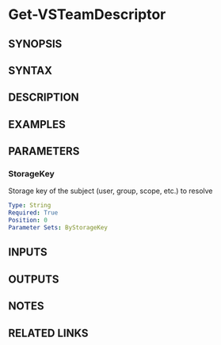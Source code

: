 <!-- #include "./common/header.md" -->

# Get-VSTeamDescriptor

## SYNOPSIS

<!-- #include "./synopsis/Get-VSTeamDescriptor.md" -->

## SYNTAX

## DESCRIPTION

<!-- #include "./synopsis/Get-VSTeamDescriptor.md" -->

## EXAMPLES

## PARAMETERS

### StorageKey

Storage key of the subject (user, group, scope, etc.) to resolve

```yaml
Type: String
Required: True
Position: 0
Parameter Sets: ByStorageKey
```

## INPUTS

## OUTPUTS

## NOTES

<!-- #include "./common/prerequisites.md" -->

## RELATED LINKS

<!-- #include "./common/related.md" -->
